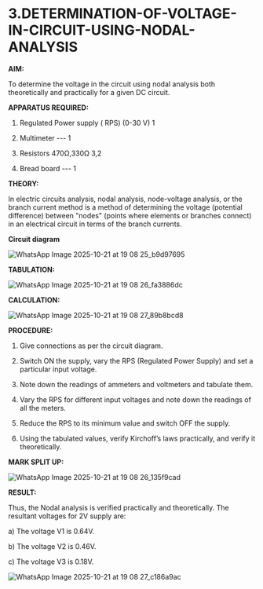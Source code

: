 # 3.DETERMINATION-OF-VOLTAGE-IN-CIRCUIT-USING-NODAL-ANALYSIS

**AIM:**

To determine the voltage in the circuit using nodal analysis both theoretically and practically for a given DC circuit.

**APPARATUS REQUIRED:**

1.	Regulated Power supply ( RPS)	(0-30 V)	1

2.	Multimeter	---	1

3.	Resistors	470Ω,330Ω	3,2

4.	Bread board	---	1

**THEORY:**

In electric circuits analysis, nodal analysis, node-voltage analysis, or the branch current method is a method of determining the voltage (potential difference) between "nodes" (points where elements or branches connect) in an electrical circuit in terms of the branch currents.

**Circuit diagram**

![WhatsApp Image 2025-10-21 at 19 08 25_b9d97695](https://github.com/user-attachments/assets/77c35524-2983-4bda-a08a-7f6629f79ecc)

**TABULATION:**

![WhatsApp Image 2025-10-21 at 19 08 26_fa3886dc](https://github.com/user-attachments/assets/8053f121-5558-4c7c-937d-33be69e53f12)

**CALCULATION:**

![WhatsApp Image 2025-10-21 at 19 08 27_89b8bcd8](https://github.com/user-attachments/assets/acda125d-73f4-4c8c-adbe-32269a36c6c8)

 
**PROCEDURE:**

1.	Give connections as per the circuit diagram.

2.	Switch ON the supply, vary the RPS (Regulated Power Supply) and set a particular input voltage.

3.	Note down the readings of ammeters and voltmeters and tabulate them.

4.	Vary the RPS for different input voltages and note down the readings of all the meters.

5.	Reduce the RPS to its minimum value and switch OFF the supply.

6.	Using the tabulated values, verify Kirchoff’s laws practically, and verify it theoretically.

**MARK SPLIT UP:**

![WhatsApp Image 2025-10-21 at 19 08 26_135f9cad](https://github.com/user-attachments/assets/dde1d453-d3f7-451c-ac07-885ec8fcb5ee)


**RESULT:**

Thus, the Nodal analysis is verified practically and theoretically. The resultant voltages for 	2V supply are:

a)	The voltage V1 is	0.64V.

b)	The voltage V2 is	0.46V.

c)	The voltage V3 is	0.18V.

![WhatsApp Image 2025-10-21 at 19 08 27_c186a9ac](https://github.com/user-attachments/assets/c332f6bc-2186-442f-b002-bf405dec1930)

